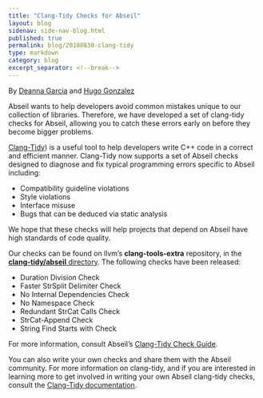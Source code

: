 ```yaml
---
title: "Clang-Tidy Checks for Abseil"
layout: blog
sidenav: side-nav-blog.html
published: true
permalink: blog/20180830-clang-tidy
type: markdown
category: blog
excerpt_separator: <!--break-->
---
```


By [Deanna Garcia]() and [Hugo Gonzalez]()

Abseil wants to help developers avoid common mistakes unique to our collection
of libraries. Therefore, we have developed a set of clang-tidy checks for
Abseil, allowing you to catch these errors early on before they become
bigger problems.

<!--break-->

[Clang-Tidy](http://clang.llvm.org/extra/clang-tidy/)) is a useful tool to help
developers write C++ code in a correct and efficient manner. Clang-Tidy now
supports a set of Abseil checks designed to diagnose and fix typical programming
errors specific to Abseil including:

* Compatibility guideline violations
* Style violations
* Interface misuse
* Bugs that can be deduced via static analysis 

We hope that these checks will help projects that depend on Abseil have high
standards of code quality. 

Our checks can be found on llvm’s **clang-tools-extra** repository, in the
[**clang-tidy/abseil** directory](https://github.com/llvm-mirror/clang-tools-extra/tree/master/clang-tidy/abseil).
The following checks have been released:

* Duration Division Check
* Faster StrSplit Delimiter Check 
* No Internal Dependencies Check 
* No Namespace Check 
* Redundant StrCat Calls Check
* StrCat-Append Check 
* String Find Starts with Check

For more information, consult Abseil’s [Clang-Tidy Check Guide](/docs/cpp/tools/clang-tidy).

You can also write your own checks and share them with the Abseil community. For more
information on clang-tidy, and if you are interested in learning more to get involved
in writing your own Abseil clang-tidy checks, consult the
[Clang-Tidy documentation](http://clang.llvm.org/extra/clang-tidy/).
